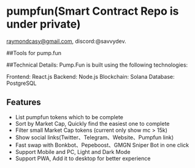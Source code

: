 # pumpfun(Smart Contract Repo is under private)
raymondcasy@gmail.com, discord:@savvydev. 

##Tools for pump.fun

##Technical Details:
Pump.Fun is built using the following technologies:

Frontend: React.js
Backend: Node.js
Blockchain: Solana
Database: PostgreSQL

## Features
- List pumpfun tokens which to be complete
- Sort by Market Cap, Quickly find the easiest one to complete
- Filter small Market Cap tokens (current only show mc > 15k)
- Show social links(Twitter、Telegram、Website、Pumpfun link)
- Fast swap with Bonkbot、Pepeboost、GMGN Sniper Bot in one click
- Support Mobile and PC, Light and Dark Mode
- Support PWA, Add it to desktop for better experience
